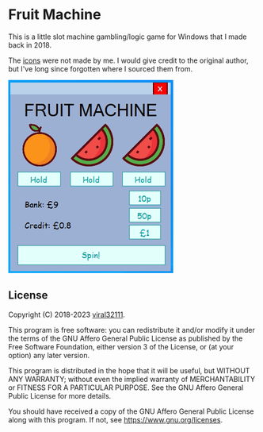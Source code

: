 # Fruit Machine

This is a little slot machine gambling/logic game for Windows that I made back in 2018.

The [icons](/Resources) were not made by me. I would give credit to the original author, but I've long since forgotten where I sourced them from.

![Screenshot](/Screenshot.png)

## License

Copyright (C) 2018-2023 [viral32111](https://viral32111.com).

This program is free software: you can redistribute it and/or modify
it under the terms of the GNU Affero General Public License as
published by the Free Software Foundation, either version 3 of the
License, or (at your option) any later version.

This program is distributed in the hope that it will be useful,
but WITHOUT ANY WARRANTY; without even the implied warranty of
MERCHANTABILITY or FITNESS FOR A PARTICULAR PURPOSE. See the
GNU Affero General Public License for more details.

You should have received a copy of the GNU Affero General Public License
along with this program. If not, see https://www.gnu.org/licenses.
